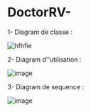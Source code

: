 # DoctorRV-
 
1- Diagram de classe :

![hfhfie](https://github.com/user-attachments/assets/96625fd4-6c18-4abe-a023-cc2bae9ae366)


2- Diagram  d''utilisation :

![image](https://github.com/user-attachments/assets/0b9d83cc-c209-4a97-80ce-164a9db7ec27)


3- Diagram de  sequence :

![image](https://github.com/user-attachments/assets/608151d0-16d2-4df8-911d-632d2a0c320f)
